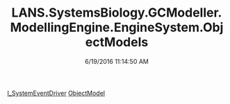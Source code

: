 ﻿---
title: LANS.SystemsBiology.GCModeller.ModellingEngine.EngineSystem.ObjectModels
date: 6/19/2016 11:14:50 AM
---

[I_SystemEventDriver](T-LANS.SystemsBiology.GCModeller.ModellingEngine.EngineSystem.ObjectModels.I_SystemEventDriver.html)
[ObjectModel](T-LANS.SystemsBiology.GCModeller.ModellingEngine.EngineSystem.ObjectModels.ObjectModel.html)
